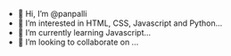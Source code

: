 - 👋 Hi, I’m @panpalli
- 👀 I’m interested in HTML, CSS, Javascript and Python...
- 🌱 I’m currently learning Javascript...
- 💞️ I’m looking to collaborate on ...

<!---
panpalli/panpalli is a ✨ special ✨ repository because its `README.md` (this file) appears on your GitHub profile.
You can click the Preview link to take a look at your changes.
--->
